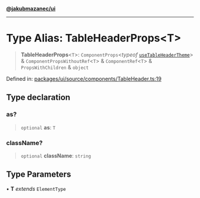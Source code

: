 [**@jakubmazanec/ui**](../README.md)

---

# Type Alias: TableHeaderProps\<T\>

> **TableHeaderProps**\<`T`\>: `ComponentProps`\<_typeof_
> [`useTableHeaderTheme`](../functions/useTableHeaderTheme.md)\> & `ComponentPropsWithoutRef`\<`T`\>
> & `ComponentRef`\<`T`\> & `PropsWithChildren` & `object`

Defined in:
[packages/ui/source/components/TableHeader.ts:19](https://github.com/jakubmazanec/tools/blob/dcfb3b06be051bf99e23e7e35174b07af0f0fddd/packages/ui/source/components/TableHeader.ts#L19)

## Type declaration

### as?

> `optional` **as**: `T`

### className?

> `optional` **className**: `string`

## Type Parameters

• **T** _extends_ `ElementType`
